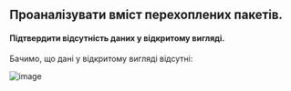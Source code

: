## Проаналізувати вміст перехоплених пакетів. 
#### Підтвердити відсутність даних у відкритому вигляді.

Бачимо, що дані у відкритому вигляді відсутні:

![image](https://user-images.githubusercontent.com/79399103/208478498-0ce60ed5-dc62-4f16-94a2-1af49ccd93f0.png)


